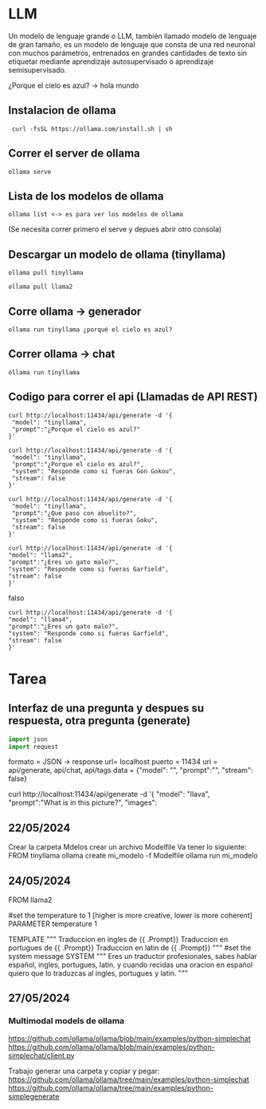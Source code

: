 # LLM

Un modelo de lenguaje grande o LLM, también llamado modelo de lenguaje de gran tamaño, es un modelo de lenguaje que consta de una red neuronal con muchos parámetros, entrenados en grandes cantidades de texto sin etiquetar mediante aprendizaje autosupervisado o aprendizaje semisupervisado.​

¿Porque el cielo es azul? -> hola mundo 

## Instalacion de ollama
```
 curl -fsSL https://ollama.com/install.sh | sh 
 ```

 ## Correr el server de ollama
 ```
 ollama serve
 ```

 ## Lista de los modelos de ollama
 ```
 ollama list <-> es para ver los modelos de ollama
 ```
 (Se necesita correr primero el serve y depues abrir otro consola)

 ## Descargar un modelo de ollama (tinyllama)
 ```
 ollama pull tinyllama

 ollama pull llama2
 ```

 ## Corre ollama -> generador
  ```
ollama run tinyllama ¿porqué el cielo es azul?
 ```

## Correr ollama -> chat
 ```
ollama run tinyllama
 ```

## Codigo para correr el api (Llamadas de API REST)
 ```
curl http://localhost:11434/api/generate -d '{
  "model": "tinyllama",
  "prompt":"¿Porque el cielo es azul?"
}'
 ```
 ```
curl http://localhost:11434/api/generate -d '{
  "model": "tinyllama",
  "prompt":"¿Porque el cielo es azul?",
  "system": "Responde como si fueras Gon Gokou",
  "stream": false
}'
 ```
 ```
 curl http://localhost:11434/api/generate -d '{
  "model": "tinyllama",
  "prompt":"¿Que paso con abuelito?",
  "system": "Responde como si fueras Goku",
  "stream": false
}'
 ```
  ```
 curl http://localhost:11434/api/generate -d '{
  "model": "llama2",
  "prompt":"¿Eres un gato malo?",
  "system": "Responde como si fueras Garfield",
  "stream": false
}'
 ```


falso
   ```
 curl http://localhost:11434/api/generate -d '{
  "model": "llama4",
  "prompt":"¿Eres un gato malo?",
  "system": "Responde como si fueras Garfield",
  "stream": false
}'
 ```



# Tarea
## Interfaz de una pregunta y despues su respuesta, otra pregunta (generate)
 ``` python
import json
import request
 ```

formato = JSON -> response
 url= localhost
 puerto = 11434
 uri = api/generate, api/chat, api/tags
 data = {"model": "",
        "prompt":"",
        "stream": false}

curl http://localhost:11434/api/generate -d '{
  "model": "llava",
  "prompt":"What is in this picture?",
  "images": 


## 22/05/2024
Crear la carpeta Mdelos 
crear un archivo Modelfile
Va tener lo siguiente: FROM tinyllama
ollama create mi_modelo -f Modelfile
ollama run mi_modelo


## 24/05/2024
FROM llama2

#set the temperature to 1 [higher is more creative, lower is more coherent]
PARAMETER temperature 1


TEMPLATE """
Traduccion en ingles de {{ .Prompt}}
Traduccion en portugues de {{ .Prompt}}
Traduccion en latin de {{ .Prompt}}
"""
#set the system message
SYSTEM """
Eres un traductor profesionales, sabes hablar español, ingles, portugues, latin. y cuando recidas una oracion en español quiero que lo traduzcas al ingles, portugues y latin.
"""

## 27/05/2024
### Multimodal models de ollama

https://github.com/ollama/ollama/blob/main/examples/python-simplechat
https://github.com/ollama/ollama/blob/main/examples/python-simplechat/client.py

Trabajo 
generar una carpeta y copiar y pegar:
https://github.com/ollama/ollama/tree/main/examples/python-simplechat
https://github.com/ollama/ollama/tree/main/examples/python-simplegenerate


